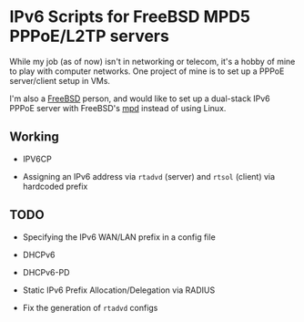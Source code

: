 # IPv6 Scripts for FreeBSD MPD5 PPPoE/L2TP servers

While my job (as of now) isn't in networking or telecom, it's a hobby of mine
to play with computer networks. One project of mine is to set up a PPPoE
server/client setup in VMs.

I'm also a [FreeBSD](https://www.freebsd.org/) person, and would like to set
up a dual-stack IPv6 PPPoE server with FreeBSD's [mpd](mpd.sourceforge.net/)
instead of using Linux.

## Working

 * IPV6CP

 * Assigning an IPv6 address via `rtadvd` (server) and `rtsol` (client) via hardcoded prefix

## TODO

 * Specifying the IPv6 WAN/LAN prefix in a config file

 * DHCPv6

 * DHCPv6-PD

 * Static IPv6 Prefix Allocation/Delegation via RADIUS

 * Fix the generation of `rtadvd` configs
